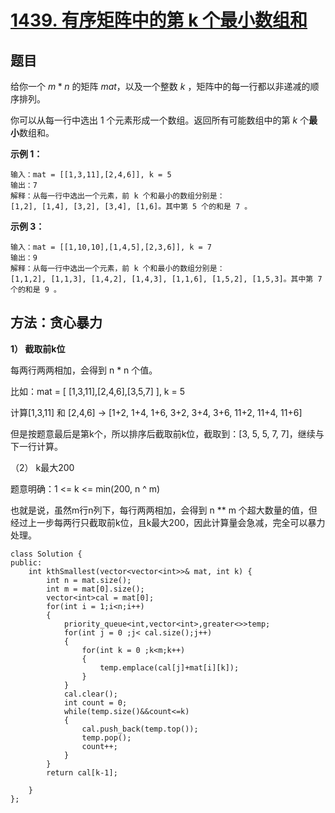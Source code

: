 # [1439. 有序矩阵中的第 k 个最小数组和](https://leetcode.cn/problems/find-the-kth-smallest-sum-of-a-matrix-with-sorted-rows/)

## 题目

给你一个 $m * n$ 的矩阵 $mat$，以及一个整数 $k$ ，矩阵中的每一行都以非递减的顺序排列。

你可以从每一行中选出 1 个元素形成一个数组。返回所有可能数组中的第 $k$ 个**最小**数组和。

**示例 1：**

    输入：mat = [[1,3,11],[2,4,6]], k = 5
    输出：7
    解释：从每一行中选出一个元素，前 k 个和最小的数组分别是：
    [1,2], [1,4], [3,2], [3,4], [1,6]。其中第 5 个的和是 7 。  

**示例 3：**

    输入：mat = [[1,10,10],[1,4,5],[2,3,6]], k = 7
    输出：9
    解释：从每一行中选出一个元素，前 k 个和最小的数组分别是：
    [1,1,2], [1,1,3], [1,4,2], [1,4,3], [1,1,6], [1,5,2], [1,5,3]。其中第 7 个的和是 9 。 

## 方法：贪心暴力

**1） 截取前k位**

每两行两两相加，会得到 n * n 个值。

比如：mat = [ [1,3,11],[2,4,6],[3,5,7] ], k = 5

计算[1,3,11] 和 [2,4,6] → [1+2, 1+4, 1+6, 3+2, 3+4, 3+6, 11+2, 11+4, 11+6]

但是按题意最后是第k个，所以排序后截取前k位，截取到：[3, 5, 5, 7, 7]，继续与下一行计算。

（2） k最大200

题意明确：1 <= k <= min(200, n ^ m)

也就是说，虽然m行n列下，每行两两相加，会得到 n ** m 个超大数量的值，但经过上一步每两行只截取前k位，且k最大200，因此计算量会急减，完全可以暴力处理。

~~~
class Solution {
public:
    int kthSmallest(vector<vector<int>>& mat, int k) {
        int n = mat.size();
        int m = mat[0].size();
        vector<int>cal = mat[0];
        for(int i = 1;i<n;i++)
        {
            priority_queue<int,vector<int>,greater<>>temp;
            for(int j = 0 ;j< cal.size();j++)
            {
                for(int k = 0 ;k<m;k++)
                {
                    temp.emplace(cal[j]+mat[i][k]);
                }
            }
            cal.clear();
            int count = 0;
            while(temp.size()&&count<=k)
            {
                cal.push_back(temp.top());
                temp.pop();
                count++;
            }
        }
        return cal[k-1];

    }
};
~~~